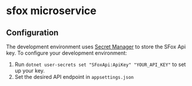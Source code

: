 # sfox microservice

## Configuration
The development environment uses [Secret Manager](https://docs.microsoft.com/en-us/aspnet/core/security/app-secrets?view=aspnetcore-2.2&tabs=windows#secret-manager) to store the SFox Api key. To configure your development environment:

1. Run `dotnet user-secrets set "SFoxApi:ApiKey" "YOUR_API_KEY"` to set up your key.
2. Set the desired API endpoint in `appsettings.json`


